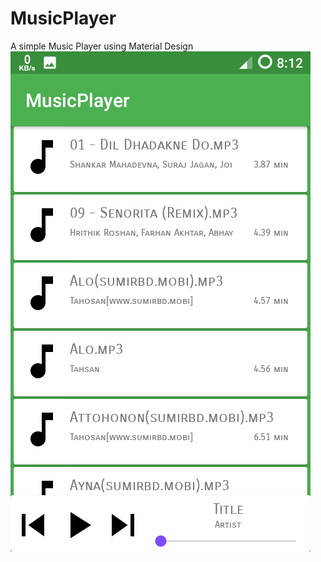 # MusicPlayer
A simple Music Player using Material Design 
![Alt text](/Screenshot_20170501-081300.png?raw=true "Main Music List")
